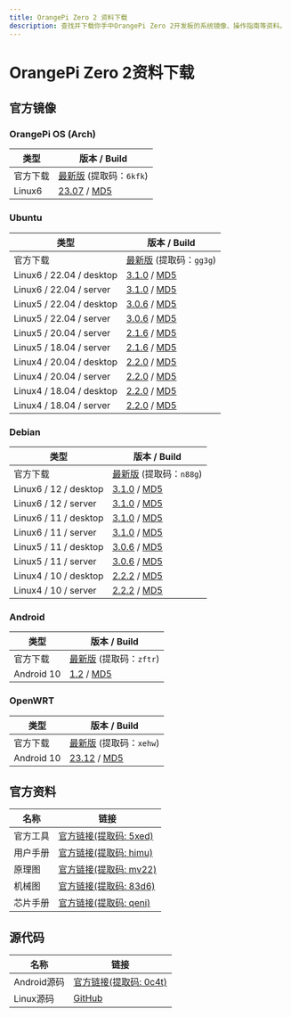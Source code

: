 ```yaml
---
title: OrangePi Zero 2 资料下载
description: 查找并下载你手中OrangePi Zero 2开发板的系统镜像、操作指南等资料。
---
```


# OrangePi Zero 2资料下载

## 官方镜像

### OrangePi OS (Arch)

| 类型     | 版本 / Build                                                 |
| -------- | ------------------------------------------------------------ |
| 官方下载 | [最新版](https://pan.baidu.com/share/init?surl=UrF5mH3XgANB_hwSdbmglw&pwd=6kfk) (提取码：`6kfk`) |
| Linux6   | [23.07](https://dl.openboard.dev/img/orangepi/opizero2/opios_arch/opios_arch_aarch64_xfce_opizero2_23.07_linux6.1.31.img.xz) / [MD5](https://dl.openboard.dev/img/orangepi/opizero2/opios_arch/opios_arch_aarch64_xfce_opizero2_23.07_linux6.1.31.img.xz.md5) |

### Ubuntu

| 类型                     | 版本 / Build                                                 |
| ------------------------ | ------------------------------------------------------------ |
| 官方下载                 | [最新版](https://pan.baidu.com/share/init?surl=tA4t8tml9WlooDORhR2-CA) (提取码：`gg3g`) |
| Linux6 / 22.04 / desktop | [3.1.0](https://dl.openboard.dev/img/orangepi/opizero2/ubuntu/linux6.1.31/orangepizero2_3.1.0_ubuntu_jammy_desktop_xfce_linux6.1.31.7z) / [MD5](https://dl.openboard.dev/img/orangepi/opizero2/ubuntu/linux6.1.31/orangepizero2_3.1.0_ubuntu_jammy_desktop_xfce_linux6.1.31.7z.md5) |
| Linux6 / 22.04 / server | [3.1.0](https://dl.openboard.dev/img/orangepi/opizero2/ubuntu/linux6.1.31/orangepizero2_3.1.0_ubuntu_jammy_server_linux6.1.31.7z) / [MD5](https://dl.openboard.dev/img/orangepi/opizero2/ubuntu/linux6.1.31/orangepizero2_3.1.0_ubuntu_jammy_server_linux6.1.31.7z.md5) |
| Linux5 / 22.04 / desktop | [3.0.6](https://dl.openboard.dev/img/orangepi/opizero2/ubuntu/linux5/jammy/desktop/orangepizero2_3.0.6_ubuntu_jammy_desktop_xfce_linux5.16.17.7z) / [MD5](https://dl.openboard.dev/img/orangepi/opizero2/ubuntu/linux5/jammy/desktop/orangepizero2_3.0.6_ubuntu_jammy_desktop_xfce_linux5.16.17.7z.md5) |
| Linux5 / 22.04 / server | [3.0.6](https://dl.openboard.dev/img/orangepi/opizero2/ubuntu/linux5/jammy/server/orangepizero2_3.0.6_ubuntu_jammy_server_linux5.16.17.7z) / [MD5](https://dl.openboard.dev/img/orangepi/opizero2/ubuntu/linux5/jammy/server/orangepizero2_3.0.6_ubuntu_jammy_server_linux5.16.17.7z.md5) |
| Linux5 / 20.04 / server | [2.1.6](https://dl.openboard.dev/img/orangepi/opizero2/ubuntu/linux5/focal/orangepizero2_2.1.6_ubuntu_focal_server_linux5.13.0.7z) / [MD5](https://dl.openboard.dev/img/orangepi/opizero2/ubuntu/linux5/focal/orangepizero2_2.1.6_ubuntu_focal_server_linux5.13.0.7z.md5) |
| Linux5 / 18.04 / server | [2.1.6](https://dl.openboard.dev/img/orangepi/opizero2/ubuntu/linux5/bionic/orangepizero2_2.1.6_ubuntu_bionic_desktop_linux5.13.0.7z) / [MD5](https://dl.openboard.dev/img/orangepi/opizero2/ubuntu/linux5/bionic/orangepizero2_2.1.6_ubuntu_bionic_desktop_linux5.13.0.7z.md5) |
| Linux4 / 20.04 / desktop | [2.2.0](https://dl.openboard.dev/img/orangepi/opizero2/ubuntu/linux4.9.170/focal/desktop/orangepizero2_2.2.0_ubuntu_focal_desktop_linux4.9.170.7z) / [MD5](https://dl.openboard.dev/img/orangepi/opizero2/ubuntu/linux4.9.170/focal/desktop/orangepizero2_2.2.0_ubuntu_focal_desktop_linux4.9.170.7z.md5) |
| Linux4 / 20.04 / server | [2.2.0](https://dl.openboard.dev/img/orangepi/opizero2/ubuntu/linux4.9.170/focal/server/orangepizero2_2.2.0_ubuntu_focal_server_linux4.9.170.7z) / [MD5](https://dl.openboard.dev/img/orangepi/opizero2/ubuntu/linux4.9.170/focal/server/orangepizero2_2.2.0_ubuntu_focal_server_linux4.9.170.7z.md5) |
| Linux4 / 18.04 / desktop | [2.2.0](https://dl.openboard.dev/img/orangepi/opizero2/ubuntu/linux4.9.170/bionic/desktop/orangepizero2_2.2.0_ubuntu_bionic_desktop_linux4.9.170.7z) / [MD5](https://dl.openboard.dev/img/orangepi/opizero2/ubuntu/linux4.9.170/bionic/desktop/orangepizero2_2.2.0_ubuntu_bionic_desktop_linux4.9.170.7z.md5) |
| Linux4 / 18.04 / server | [2.2.0](https://dl.openboard.dev/img/orangepi/opizero2/ubuntu/linux4.9.170/bionic/server/orangepizero2_2.2.0_ubuntu_bionic_server_linux4.9.170.7z) / [MD5](https://dl.openboard.dev/img/orangepi/opizero2/ubuntu/linux4.9.170/bionic/server/orangepizero2_2.2.0_ubuntu_bionic_server_linux4.9.170.7z.md5) |


### Debian

| 类型                           | 版本 / Build                                                 |
| ------------------------------ | ------------------------------------------------------------ |
| 官方下载                       | [最新版](https://pan.baidu.com/share/init?surl=T2DZzZxJpR2w5DVJXIxhqg&pwd=n88g) (提取码：`n88g`) |
| Linux6 / 12 / desktop | [3.1.0](https://dl.openboard.dev/img/orangepi/opizero2/debian/linux6.1.31/bookworm/orangepizero2_3.1.0_debian_bookworm_desktop_xfce_linux6.1.31.7z) / [MD5](https://dl.openboard.dev/img/orangepi/opizero2/debian/linux6.1.31/bookworm/orangepizero2_3.1.0_debian_bookworm_desktop_xfce_linux6.1.31.7z.md5) |
| Linux6 / 12 / server | [3.1.0](https://dl.openboard.dev/img/orangepi/opizero2/debian/linux6.1.31/bookworm/orangepizero2_3.1.0_debian_bookworm_server_linux6.1.31.7z) / [MD5](https://dl.openboard.dev/img/orangepi/opizero2/debian/linux6.1.31/bookworm/orangepizero2_3.1.0_debian_bookworm_server_linux6.1.31.7z.md5) |
| Linux6 / 11 / desktop | [3.1.0](https://dl.openboard.dev/img/orangepi/opizero2/debian/linux6.1.31/bullseye/orangepizero2_3.1.0_debian_bullseye_desktop_xfce_linux6.1.31.7z) / [MD5](https://dl.openboard.dev/img/orangepi/opizero2/debian/linux6.1.31/bullseye/orangepizero2_3.1.0_debian_bullseye_desktop_xfce_linux6.1.31.7z.md5) |
| Linux6 / 11 / server | [3.1.0](https://dl.openboard.dev/img/orangepi/opizero2/debian/linux6.1.31/bullseye/orangepizero2_3.1.0_debian_bullseye_server_linux6.1.31.7z) / [MD5](https://dl.openboard.dev/img/orangepi/opizero2/debian/linux6.1.31/bullseye/orangepizero2_3.1.0_debian_bullseye_server_linux6.1.31.7z.md5) |
| Linux5 / 11 / desktop | [3.0.6](https://dl.openboard.dev/img/orangepi/opizero2/debian/linux5.16.17/desktop/orangepizero2_3.0.6_debian_bullseye_desktop_xfce_linux5.16.17.7z) / [MD5](https://dl.openboard.dev/img/orangepi/opizero2/debian/linux5.16.17/desktop/orangepizero2_3.0.6_debian_bullseye_desktop_xfce_linux5.16.17.7z.md5) |
| Linux5 / 11 / server | [3.0.6](https://dl.openboard.dev/img/orangepi/opizero2/debian/linux5.16.17/server/orangepizero2_3.0.6_debian_bullseye_server_linux5.16.17.7z) / [MD5](https://dl.openboard.dev/img/orangepi/opizero2/debian/linux5.16.17/server/orangepizero2_3.0.6_debian_bullseye_server_linux5.16.17.7z.md5) |
| Linux4 / 10 / desktop | [2.2.2](https://dl.openboard.dev/img/orangepi/opizero2/debian/linux4.9.170/desktop/orangepizero2_2.2.2_debian_buster_desktop_linux4.9.170.7z) / [MD5](https://dl.openboard.dev/img/orangepi/opizero2/debian/linux4.9.170/desktop/orangepizero2_2.2.2_debian_buster_desktop_linux4.9.170.7z.md5) |
| Linux4 / 10 / server | [2.2.2](https://dl.openboard.dev/img/orangepi/opizero2/debian/linux4.9.170/server/orangepizero2_2.2.2_debian_buster_server_linux4.9.170.7z) / [MD5](https://dl.openboard.dev/img/orangepi/opizero2/debian/linux4.9.170/server/orangepizero2_2.2.2_debian_buster_server_linux4.9.170.7z.md5) |

### Android

| 类型       | 版本 / Build                                                 |
| ---------- | ------------------------------------------------------------ |
| 官方下载   | [最新版](https://pan.baidu.com/share/init?surl=hmC4C1YXZpFO68PoEMZfUg) (提取码：`zftr`) |
| Android 10 | [1.2](https://dl.openboard.dev/img/orangepi/opizero2/android/orangepi_zero2_android10_v1.2.tar.gz) / [MD5](https://dl.openboard.dev/img/orangepi/opizero2/android/orangepi_zero2_android10_v1.2.tar.gz.md5) |

### OpenWRT

| 类型       | 版本 / Build                                                 |
| ---------- | ------------------------------------------------------------ |
| 官方下载   | [最新版](https://pan.baidu.com/s/1wub4Yf5JsbCUW2Cgowx5KQ?pwd=xehw) (提取码：`xehw`) |
| Android 10 | [23.12](https://dl.openboard.dev/img/orangepi/opizero2/openwrt/openwrt_aarch64_opizero2_23.12_linux6.1.62_ext4.img.gz) / [MD5](https://dl.openboard.dev/img/orangepi/opizero2/openwrt/openwrt_aarch64_opizero2_23.12_linux6.1.62_ext4.img.gz.md5) |

## 官方资料

| 名称     | 链接                                                         |
| -------- | ------------------------------------------------------------ |
| 官方工具 | [官方链接(提取码: 5xed)](https://pan.baidu.com/share/init?surl=RCCscMAKwDhoQT1vNnHQ9Q) |
| 用户手册 | [官方链接(提取码: himu)](https://pan.baidu.com/share/init?surl=beIF5FMjWi2jw6nD83GYGg&pwd=himu) |
| 原理图   | [官方链接(提取码: mv22)](https://pan.baidu.com/share/init?surl=vKaq6kvgkojvjA-il2sX2w&pwd=mv22) |
| 机械图   | [官方链接(提取码: 83d6)](https://pan.baidu.com/share/init?surl=SO-bsgg1QkSzVBoy9_yXkw&pwd=83d6) |
| 芯片手册 | [官方链接(提取码: qeni)](https://pan.baidu.com/share/init?surl=Y79XW-gcvZpHp4a3GeyHXw&pwd=qeni) |



## 源代码

| 名称        | 链接                                                         |
| ----------- | ------------------------------------------------------------ |
| Android源码 | [官方链接(提取码: 0c4t)](https://pan.baidu.com/share/init?surl=3o550DU0TXjWPxeaNP3i6w) |
| Linux源码   | [GitHub](https://github.com/orangepi-xunlong/orangepi-build) |
